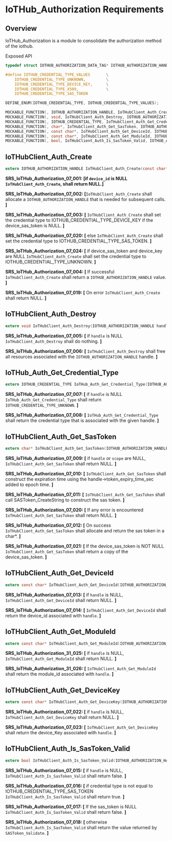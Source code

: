 # IoTHub_Authorization Requirements

## Overview

IoTHub_Authorization is a module to consolidate the authorization method of the iothub.

Exposed API

```c
typedef struct IOTHUB_AUTHORIZATION_DATA_TAG* IOTHUB_AUTHORIZATION_HANDLE;

#define IOTHUB_CREDENTIAL_TYPE_VALUES       \
    IOTHUB_CREDENTIAL_TYPE_UNKNOWN,         \
    IOTHUB_CREDENTIAL_TYPE_DEVICE_KEY,      \
    IOTHUB_CREDENTIAL_TYPE_X509,            \
    IOTHUB_CREDENTIAL_TYPE_SAS_TOKEN

DEFINE_ENUM(IOTHUB_CREDENTIAL_TYPE, IOTHUB_CREDENTIAL_TYPE_VALUES);

MOCKABLE_FUNCTION(, IOTHUB_AUTHORIZATION_HANDLE, IoTHubClient_Auth_Create, const char*, device_key, const char*, device_id, const char*, device_sas_token);
MOCKABLE_FUNCTION(, void, IoTHubClient_Auth_Destroy, IOTHUB_AUTHORIZATION_HANDLE, handle);
MOCKABLE_FUNCTION(, IOTHUB_CREDENTIAL_TYPE, IoTHubClient_Auth_Get_Credential_Type, IOTHUB_AUTHORIZATION_HANDLE, handle);
MOCKABLE_FUNCTION(, char*, IoTHubClient_Auth_Get_SasToken, IOTHUB_AUTHORIZATION_HANDLE, handle, const char*, scope, size_t, expiry_time_relative_seconds);
MOCKABLE_FUNCTION(, const char*, IoTHubClient_Auth_Get_DeviceId, IOTHUB_AUTHORIZATION_HANDLE, handle);
MOCKABLE_FUNCTION(, const char*, IoTHubClient_Auth_Get_ModuleId, IOTHUB_AUTHORIZATION_HANDLE, handle);
MOCKABLE_FUNCTION(, bool, IoTHubClient_Auth_Is_SasToken_Valid, IOTHUB_AUTHORIZATION_HANDLE, handle);
```

## IoTHubClient_Auth_Create

```c
extern IOTHUB_AUTHORIZATION_HANDLE IoTHubClient_Auth_Create(const char* device_key, const char* device_id, const char* device_sas_token);
```

**SRS_IoTHub_Authorization_07_001: [**if `device_id` is NULL `IoTHubClient_Auth_Create`, shall return NULL.**]**

**SRS_IoTHub_Authorization_07_002: [**`IoTHubClient_Auth_Create` shall allocate a `IOTHUB_AUTHORIZATION_HANDLE` that is needed for subsequent calls. **]**

**SRS_IoTHub_Authorization_07_003: [** `IoTHubClient_Auth_Create` shall set the credential type to IOTHUB_CREDENTIAL_TYPE_DEVICE_KEY if the device_sas_token is NULL. **]**

**SRS_IoTHub_Authorization_07_020: [** else `IoTHubClient_Auth_Create` shall set the credential type to IOTHUB_CREDENTIAL_TYPE_SAS_TOKEN. **]**

**SRS_IoTHub_Authorization_07_024: [** if device_sas_token and device_key are NULL `IoTHubClient_Auth_Create` shall set the credential type to IOTHUB_CREDENTIAL_TYPE_UNKNOWN. **]**

**SRS_IoTHub_Authorization_07_004: [** If successful `IoTHubClient_Auth_Create` shall return a `IOTHUB_AUTHORIZATION_HANDLE` value. **]**

**SRS_IoTHub_Authorization_07_019: [** On error `IoTHubClient_Auth_Create` shall return NULL. **]**

## IoTHubClient_Auth_Destroy

```c
extern void IoTHubClient_Auth_Destroy(IOTHUB_AUTHORIZATION_HANDLE handle);
```

**SRS_IoTHub_Authorization_07_005: [** if `handle` is NULL `IoTHubClient_Auth_Destroy` shall do nothing. **]**

**SRS_IoTHub_Authorization_07_006: [** `IoTHubClient_Auth_Destroy` shall free all resources associated with the `IOTHUB_AUTHORIZATION_HANDLE` handle. **]**

## IoTHub_Auth_Get_Credential_Type

```c
extern IOTHUB_CREDENTIAL_TYPE IoTHub_Auth_Get_Credential_Type(IOTHUB_AUTHORIZATION_HANDLE handle);
```

**SRS_IoTHub_Authorization_07_007: [** if `handle` is NULL `IoTHub_Auth_Get_Credential_Type` shall return `IOTHUB_CREDENTIAL_TYPE_UNKNOWN`. **]**

**SRS_IoTHub_Authorization_07_008: [** `IoTHub_Auth_Get_Credential_Type` shall return the credential type that is associated with the given handle. **]**

## IoTHubClient_Auth_Get_SasToken

```c
extern char* IoTHubClient_Auth_Get_SasToken(IOTHUB_AUTHORIZATION_HANDLE handle, const char* scope, size_t expiry_time_relative_seconds);
```

**SRS_IoTHub_Authorization_07_009: [** if `handle` or `scope` are NULL, `IoTHubClient_Auth_Get_SasToken` shall return NULL. **]**

**SRS_IoTHub_Authorization_07_010: [** `IoTHubClient_Auth_Get_SasToken` shall construct the expiration time using the handle->token_expiry_time_sec added to epoch time. **]**

**SRS_IoTHub_Authorization_07_011: [** `IoTHubClient_Auth_Get_SasToken` shall call SASToken_CreateString to construct the sas token. **]**

**SRS_IoTHub_Authorization_07_020: [** If any error is encountered `IoTHubClient_Auth_Get_SasToken` shall return NULL. **]**

**SRS_IoTHub_Authorization_07_012: [** On success `IoTHubClient_Auth_Get_SasToken` shall allocate and return the sas token in a char*. **]**

**SRS_IoTHub_Authorization_07_021: [** If the device_sas_token is NOT NULL `IoTHubClient_Auth_Get_SasToken` shall return a copy of the device_sas_token. **]**

## IoTHubClient_Auth_Get_DeviceId

```c
extern const char* IoTHubClient_Auth_Get_DeviceId(IOTHUB_AUTHORIZATION_HANDLE handle);
```

**SRS_IoTHub_Authorization_07_013: [** if `handle` is NULL, `IoTHubClient_Auth_Get_DeviceId` shall return NULL. **]**

**SRS_IoTHub_Authorization_07_014: [** `IoTHubClient_Auth_Get_DeviceId` shall return the device_id associated with `handle`. **]**


## IoTHubClient_Auth_Get_ModuleId

```c
extern const char* IoTHubClient_Auth_Get_ModuleId(IOTHUB_AUTHORIZATION_HANDLE handle);
```

**SRS_IoTHub_Authorization_31_025: [** if `handle` is NULL, `IoTHubClient_Auth_Get_ModuleId` shall return NULL. **]**

**SRS_IoTHub_Authorization_31_026: [** `IoTHubClient_Auth_Get_ModuleId` shall return the module_id associated with `handle`. **]**


## IoTHubClient_Auth_Get_DeviceKey

```c
extern const char* IoTHubClient_Auth_Get_DeviceKey(IOTHUB_AUTHORIZATION_HANDLE handle);
```

**SRS_IoTHub_Authorization_07_022: [** if `handle` is NULL, `IoTHubClient_Auth_Get_DeviceKey` shall return NULL. **]**

**SRS_IoTHub_Authorization_07_023: [** `IoTHubClient_Auth_Get_DeviceKey` shall return the device_Key associated with `handle`. **]**

## IoTHubClient_Auth_Is_SasToken_Valid

```c
extern bool IoTHubClient_Auth_Is_SasToken_Valid(IOTHUB_AUTHORIZATION_HANDLE handle);
```

**SRS_IoTHub_Authorization_07_015: [** if `handle` is NULL, `IoTHubClient_Auth_Is_SasToken_Valid` shall return false. **]**

**SRS_IoTHub_Authorization_07_016: [** if credential type is not equal to IOTHUB_CREDENTIAL_TYPE_SAS_TOKEN `IoTHubClient_Auth_Is_SasToken_Valid` shall return true. **]**

**SRS_IoTHub_Authorization_07_017: [** If the sas_token is NULL `IoTHubClient_Auth_Is_SasToken_Valid` shall return false. **]**

**SRS_IoTHub_Authorization_07_018: [** otherwise `IoTHubClient_Auth_Is_SasToken_Valid` shall return the value returned by `SASToken_Validate`. **]**